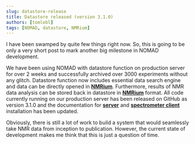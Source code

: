 ```yaml
---
slug: datastore-release
title: Datastore released (version 3.1.0)
authors: [tomlebl]
tags: [NOMAD, datastore, NMRium]
---
```


I have been swamped by quite few things right now. So, this is going to be only a very short post to mark another big milestone in NOMAD development.

<!--truncate-->

We have been using NOMAD with datastore function on production server for over 2 weeks and successfully archived over 3000 experiments without any glitch. Datastore function now includes essential data search engine and data can be directly opened in **[NMRium](https://www.nmrium.org/)**. Furthermore, results of NMR data analysis can be stored back in datastore in **[NMRium](https://www.nmrium.org/)** format. All code currently running on our production server has been released on GitHub as version 3.1.0 and the documentation for **[server](/website/docs/getting-started/server-installation)** and **[spectrometer client](/website/docs/getting-started/client-installation)** installation has been updated.

Obviously, there is still a lot of work to build a system that would seamlessly take NMR data from inception to publication. However, the current state of development makes me think that this is just a question of time.
